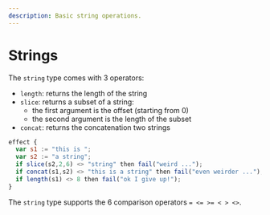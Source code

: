 ```yaml
---
description: Basic string operations.
---
```


# Strings

The `string` type comes with 3 operators:

* `length`: returns the length of the string
* `slice`: returns a subset of a string:
  * the first argument is the offset \(starting from 0\)
  * the second argument is the length of the subset
* `concat`: returns the concatenation two strings

```javascript
effect {
  var s1 := "this is ";
  var s2 := "a string";
  if slice(s2,2,6) <> "string" then fail("weird ...");
  if concat(s1,s2) <> "this is a string" then fail("even weirder ...");
  if length(s1) <> 8 then fail("ok I give up!");
}
```

The `string` type supports the 6 comparison operators `= <= >= < > <>`.


